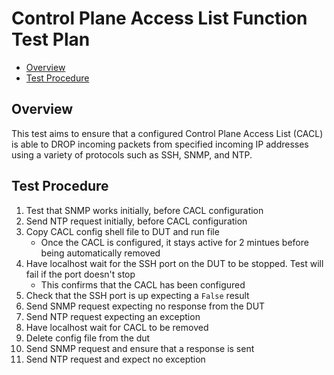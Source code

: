# Control Plane Access List Function Test Plan
- [Overview](#overview)
- [Test Procedure](#test-procedure)

## Overview
This test aims to ensure that a configured Control Plane Access List (CACL) is able to DROP incoming packets from specified incoming IP addresses using a variety of protocols such as SSH, SNMP, and NTP.   

## Test Procedure

1. Test that SNMP works initially, before CACL configuration
2. Send NTP request initially, before CACL configuration
3. Copy CACL config shell file to DUT and run file
    - Once the CACL is configured, it stays active for 2 mintues before being automatically removed
4. Have localhost wait for the SSH port on the DUT to be stopped. Test will fail if the port doesn't stop
    - This confirms that the CACL has been configured
5. Check that the SSH port is up expecting a `False` result
6. Send SNMP request expecting no response from the DUT
7. Send NTP request expecting an exception
8. Have localhost wait for CACL to be removed
9. Delete config file from the dut
10. Send SNMP request and ensure that a response is sent
11. Send NTP request and expect no exception